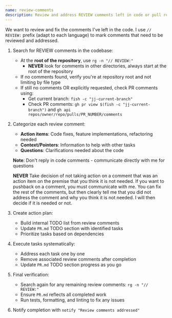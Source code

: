 ```yaml
---
name: review-comments
description: Review and address REVIEW comments left in code or pull requests
---
```


We want to review and fix the comments I've left in the code. I use `// REVIEW:` prefix (adapt to
each language) to mark comments that need to be reviewed and addressed.

1. Search for REVIEW comments in the codebase:
   * At the **root of the repository**, use `rg -n "// REVIEW:"`
     * **NEVER** look for comments in other directories, always start at the root of the repository
   * If no comments found, verify you're at repository root and not limiting by file type
   * If still no comments OR explicitly requested, check PR comments using:
     * Get current branch: `fish -c "jj-current-branch"`
     * Check PR comments: `gh pr view $(fish -c "jj-current-branch")` and `gh api repos/owner/repo/pulls/PR_NUMBER/comments`

2. Categorize each review comment:
   * **Action items**: Code fixes, feature implementations, refactoring needed
   * **Context/Pointers**: Information to help with other tasks
   * **Questions**: Clarifications needed about the code

   **Note**: Don't reply in code comments - communicate directly with me for questions

   **NEVER** Take decision of not taking action on a comment that was an action item on the premise
   that you think it is not needed. If you want to pushback on a comment, you must communicate with
   me. You can fix the rest of the comments, but then clearly tell me that you did not address the
   comment and why you think it is not needed. I will then decide if it is needed or not.

3. Create action plan:
   * Build internal TODO list from review comments
   * Update `PR.md` TODO section with identified tasks
   * Prioritize tasks based on dependencies

4. Execute tasks systematically:
   * Address each task one by one
   * Remove associated review comments after completion
   * Update `PR.md` TODO section progress as you go

5. Final verification:
   * Search again for any remaining review comments: `rg -n "// REVIEW:"`
   * Ensure `PR.md` reflects all completed work
   * Run tests, formatting, and linting to fix any issues

6. Notify completion with `notify "Review comments addressed"`
